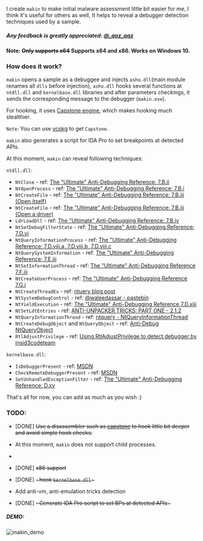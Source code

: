 I create `makin` to make initial malware assessment little bit easier for me, I think it's useful for others as well, It helps to reveal a debugger detection techniques used by a sample.

##### Any feedback is greatly appreciated: [@_qaz_qaz](https://twitter.com/_qaz_qaz)

#### Note: ~~Only supports x64~~ Supports x64 and x86. Works on Windows 10.

### How does it work?
`makin` opens a sample as a debuggee and injects `asho.dll`(main module renames all `dlls` before injection), `asho.dll` hooks several functions at `ntdll.dll` and `kernelbase.dll` libraries and after parameters checkings, it sends the corresponding message to the debugger (`makin.exe`).

For hooking, it uses [Capstone engine](http://www.capstone-engine.org/), which makes hooking much stealthier.

`Note`: You can use [vcpkg](https://github.com/Microsoft/vcpkg) to get `Capstone`.

`makin` also generates a script for IDA Pro to set breakpoints at detected APIs.

At this moment, `makin` can reveal following techniques: 

`ntdll.dll`:
* `NtClose` - ref: [The "Ultimate" Anti-Debugging Reference: 7.B.ii](https://web.archive.org/web/20171212061916/http://pferrie.host22.com/papers/antidebug.pdf)
* `NtOpenProcess` - ref: [The "Ultimate" Anti-Debugging Reference: 7.B.i](https://web.archive.org/web/20171212061916/http://pferrie.host22.com/papers/antidebug.pdf)
* `NtCreateFile` - ref: [The "Ultimate" Anti-Debugging Reference: 7.B.iii (Open itself)](https://web.archive.org/web/20171212061916/http://pferrie.host22.com/papers/antidebug.pdf)
* `NtCreateFile` - ref: [The "Ultimate" Anti-Debugging Reference: 7.B.iii (Open a driver)](https://web.archive.org/web/20171212061916/http://pferrie.host22.com/papers/antidebug.pdf)
* `LdrLoadDll` - ref: [The "Ultimate" Anti-Debugging Reference: 7.B.iv](https://web.archive.org/web/20171212061916/http://pferrie.host22.com/papers/antidebug.pdf)
* `NtSetDebugFilterState` - ref: [The "Ultimate" Anti-Debugging Reference: 7.D.vi](https://web.archive.org/web/20171212061916/http://pferrie.host22.com/papers/antidebug.pdf)
* `NtQueryInformationProcess` - ref: [The "Ultimate" Anti-Debugging Reference: 7.D.viii.a, 7.D.viii.b, 7.D.viii.c](https://web.archive.org/web/20171212061916/http://pferrie.host22.com/papers/antidebug.pdf)
* `NtQuerySystemInformation` - ref: [The "Ultimate" Anti-Debugging Reference: 7.E.iii](https://web.archive.org/web/20171212061916/http://pferrie.host22.com/papers/antidebug.pdf)
* `NtSetInformationThread` - ref: [The "Ultimate" Anti-Debugging Reference 7.F.iii](https://web.archive.org/web/20171212061916/http://pferrie.host22.com/papers/antidebug.pdf)
* `NtCreateUserProcess` - ref: [The "Ultimate" Anti-Debugging Reference 7.G.i](https://web.archive.org/web/20171212061916/http://pferrie.host22.com/papers/antidebug.pdf)
* `NtCreateThreadEx` - ref: [ntuery blog post](https://web.archive.org/web/20171211143522/https://ntquery.wordpress.com/2014/03/29/anti-debug-ntcreatethreadex/)
* `NtSystemDebugControl` - ref: [@waleedassar - pastebin](https://goo.gl/j4g5pV)
* `NtYieldExecution` - ref: [The "Ultimate" Anti-Debugging Reference 7.D.xiii](https://web.archive.org/web/20171212061916/http://pferrie.host22.com/papers/antidebug.pdf)
* `NtSetLdtEntries` - ref: [ANTI-UNPACKER TRICKS: PART ONE - 2.1.2](https://web.archive.org/web/20171215191103/http://pferrie.tripod.com/papers/unpackers21.pdf)
* `NtQueryInformationThread` - ref: [ntquery - NtQueryInformationThread](https://web.archive.org/web/20180110063515/https://ntquery.wordpress.com/2014/03/29/anti-debug-ntsetinformationthread/)
* `NtCreateDebugObject` and `NtQueryObject` - ref: [Anti-Debug NtQueryObject](https://goo.gl/krE6JM)
* `RtlAdjustPrivilege` - ref: [Using RtlAdjustPrivilege to detect debugger by insid3codeteam](https://goo.gl/m46tQe) 

`kernelbase.dll`:
* `IsDebuggerPresent` - ref: [MSDN](https://goo.gl/cg7Fkm)
* `CheckRemoteDebuggerPresent` - ref: [MSDN](https://goo.gl/LrUdaG)
* `SetUnhandledExceptionFilter` - ref: [The "Ultimate" Anti-Debugging Reference: D.xv](https://web.archive.org/web/20171212061916/http://pferrie.host22.com/papers/antidebug.pdf)

That's all for now, you can add as much as you wish :) 

### TODO: 
* [DONE] ~~Use a disassembler such as [capstone](http://www.capstone-engine.org/) to hook little bit deeper and avoid simple hook checks.~~

* At this moment, `makin` does not support child processes.

* ~~~Add more tricks.~~~~ Add more tricks.

* [DONE] ~~x86 support~~

* [DONE] ~~~hook `kernelbase.dll`~~~

* Add anti-vm, anti-emulation tricks detection

* [DONE] ~~~Generate IDA Pro script to set BPs at detected APIs~~~

##### DEMO:

![makin_demo](https://user-images.githubusercontent.com/16405698/33871171-c6f8a156-df2a-11e7-8ffb-b9ae5c030c48.gif)
